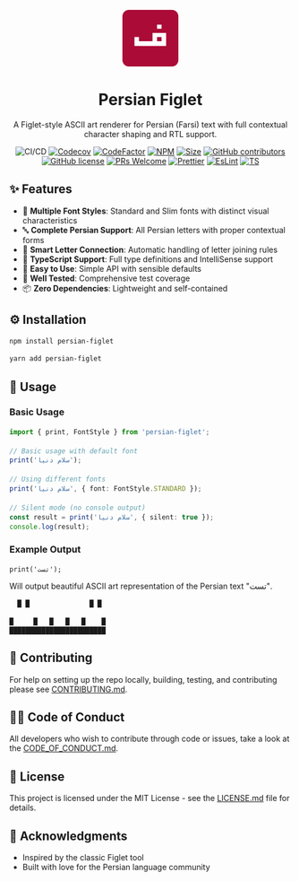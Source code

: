 <p align="center">
  <img src="./images/logo.png" alt="Banner" width="20%">
<p>
<h1 align="center">Persian Figlet</h1>
<p align="center">A Figlet-style ASCII art renderer for Persian (Farsi) text with full contextual character shaping and RTL support.</p>
<div align="center">

![CI/CD](https://github.com/moh3n9595/persian-figlet/actions/workflows/build.yml/badge.svg)
[![Codecov](https://codecov.io/gh/moh3n9595/persian-figlet/branch/main/graph/badge.svg?token=4L1NNC592T)](https://codecov.io/gh/moh3n9595/persian-figlet) [![CodeFactor](https://www.codefactor.io/repository/github/moh3n9595/persian-figlet/badge)](https://www.codefactor.io/repository/github/moh3n9595/persian-figlet)
[![NPM](https://img.shields.io/npm/v/persian-figlet.svg)](https://www.npmjs.com/package/persian-figlet)
[![Size](https://badgen.net/bundlephobia/minzip/persian-figlet)](https://bundlephobia.com/result?p=persian-figlet@latest)
[![GitHub contributors](https://img.shields.io/github/contributors/moh3n9595/persian-figlet.svg)](https://GitHub.com/moh3n9595/persian-figlet/contributors/)
[![GitHub license](https://img.shields.io/badge/license-MIT-blue.svg)](https://github.com/moh3n9595/persian-figlet/blob/master/LICENSE)
[![PRs Welcome](https://img.shields.io/badge/PRs-welcome-orange.svg)](https://github.com/moh3n9595/persian-figlet/compare)
[![Prettier](https://img.shields.io/badge/prettier-1A2C34?logo=prettier&logoColor=F7BA3E)](https://github.com/prettier/prettier)
[![EsLint](https://badges.aleen42.com/src/eslint.svg)](https://eslint.org/)
[![TS](https://badges.aleen42.com/src/typescript.svg)](https://www.typescriptlang.org/)

</div>

## ✨ Features

- 🎨 **Multiple Font Styles**: Standard and Slim fonts with distinct visual characteristics
- 🔤 **Complete Persian Support**: All Persian letters with proper contextual forms
- 🔗 **Smart Letter Connection**: Automatic handling of letter joining rules
- 📝 **TypeScript Support**: Full type definitions and IntelliSense support
- 🎯 **Easy to Use**: Simple API with sensible defaults
- 🧪 **Well Tested**: Comprehensive test coverage
- 📦 **Zero Dependencies**: Lightweight and self-contained

## ⚙️ Installation

```bash
npm install persian-figlet
```

```bash
yarn add persian-figlet
```

## 📖 Usage

### Basic Usage

```typescript
import { print, FontStyle } from 'persian-figlet';

// Basic usage with default font
print('سلام دنیا');

// Using different fonts
print('سلام دنیا', { font: FontStyle.STANDARD });

// Silent mode (no console output)
const result = print('سلام دنیا', { silent: true });
console.log(result);
```

### Example Output

```
print('تست');
```

Will output beautiful ASCII art representation of the Persian text "تست".

```                     
  █ █               █ █ 
                        
█     █   █   █   █    █
████████████████████████                     
```

## 🙋 Contributing

For help on setting up the repo locally, building, testing, and contributing
please see [CONTRIBUTING.md](https://github.com/moh3n9595/persian-figlet/blob/master/CONTRIBUTING.md).

## 🧑‍💻 Code of Conduct

All developers who wish to contribute through code or issues, take a look at the
[CODE_OF_CONDUCT.md](https://github.com/moh3n9595/persian-figlet/blob/master/CODE_OF_CONDUCT.md).

## 📃 License

This project is licensed under the MIT License - see the [LICENSE.md](https://github.com/moh3n9595/persian-figlet/blob/master/LICENSE) file for details.

## 🙏 Acknowledgments

- Inspired by the classic Figlet tool
- Built with love for the Persian language community
